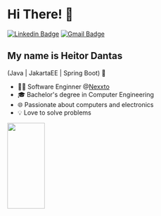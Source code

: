 
<h1>Hi There! 👋</h1>

[![Linkedin Badge](https://img.shields.io/badge/-LinkedIn-6633cc?style=flat-square&logo=Linkedin&logoColor=white&link=www.linkedin.com/in/heitor-mdantas/)](www.linkedin.com/in/heitor-mdantas/)
[![Gmail Badge](https://img.shields.io/badge/-contato@fernandakipper.com-6633cc?style=flat-square&logo=Gmail&logoColor=white&link=mailto:heitor.dantas17@gmail.com)](mailto:heitor.dantas17@gmail.com)


## My name is Heitor Dantas
(Java | JakartaEE | Spring Boot) 🚀
- 👩‍💻 Software Enginner @[Nexxto](https://www.nexxto.com/)
- 🎓 Bachelor's degree in Computer Engineering
- 🌐 Passionate about computers and electronics
- 💡 Love to solve problems

<div align="left">
  
  <img width="41%" height="195px" src="https://github-readme-stats.vercel.app/api/top-langs/?username=Fernanda-Kipper&layout=compact&hide_border=true&title_color=8f00ff&text_color=ffffff&bg_color=0d1117" />
  
 </div>

